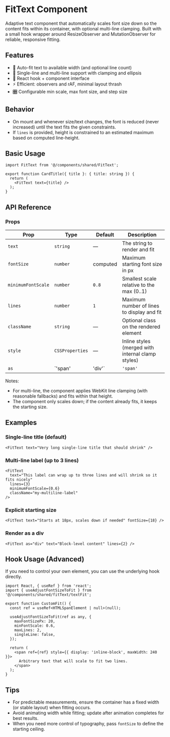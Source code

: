 # FitText Component

Adaptive text component that automatically scales font size down so the content fits within its container, with optional multi-line clamping. Built with a small hook wrapper around ResizeObserver and MutationObserver for reliable, responsive fitting.

## Features

- 📏 Auto-fit text to available width (and optional line count)
- 🧵 Single-line and multi-line support with clamping and ellipsis
- 🔁 React hook + component interface
- ⚡ Efficient: observers and rAF, minimal layout thrash
- 🎛️ Configurable min scale, max font size, and step size

## Behavior

- On mount and whenever size/text changes, the font is reduced (never increased) until the text fits the given constraints.
- If `lines` is provided, height is constrained to an estimated maximum based on computed line-height.

## Basic Usage

```tsx
import FitText from '@/components/shared/FitText';

export function CardTitle({ title }: { title: string }) {
  return (
    <FitText text={title} />
  );
}
```

## API Reference

### Props

| Prop | Type | Default | Description |
|------|------|---------|-------------|
| `text` | `string` | — | The string to render and fit |
| `fontSize` | `number` | computed | Maximum starting font size in px |
| `minimumFontScale` | `number` | `0.8` | Smallest scale relative to the max (0..1) |
| `lines` | `number` | `1` | Maximum number of lines to display and fit |
| `className` | `string` | — | Optional class on the rendered element |
| `style` | `CSSProperties` | — | Inline styles (merged with internal clamp styles) |
| `as` | `'span' | 'div'` | `'span'` | HTML tag to render |

Notes:
- For multi-line, the component applies WebKit line clamping (with reasonable fallbacks) and fits within that height.
- The component only scales down; if the content already fits, it keeps the starting size.

## Examples

### Single-line title (default)

```tsx
<FitText text="Very long single-line title that should shrink" />
```

### Multi-line label (up to 3 lines)

```tsx
<FitText
  text="This label can wrap up to three lines and will shrink so it fits nicely"
  lines={3}
  minimumFontScale={0.6}
  className="my-multiline-label"
/>
```

### Explicit starting size

```tsx
<FitText text="Starts at 18px, scales down if needed" fontSize={18} />
```

### Render as a div

```tsx
<FitText as="div" text="Block-level content" lines={2} />
```

## Hook Usage (Advanced)

If you need to control your own element, you can use the underlying hook directly.

```tsx
import React, { useRef } from 'react';
import { useAdjustFontSizeToFit } from '@/components/shared/fitText/textFit';

export function CustomFit() {
  const ref = useRef<HTMLSpanElement | null>(null);

  useAdjustFontSizeToFit(ref as any, {
    maxFontSizePx: 20,
    minFontScale: 0.6,
    maxLines: 2,
    singleLine: false,
  });

  return (
    <span ref={ref} style={{ display: 'inline-block', maxWidth: 240 }}>
      Arbitrary text that will scale to fit two lines.
    </span>
  );
}
```

## Tips

- For predictable measurements, ensure the container has a fixed width (or stable layout) when fitting occurs.
- Avoid animating width while fitting; update after animation completes for best results.
- When you need more control of typography, pass `fontSize` to define the starting ceiling.


